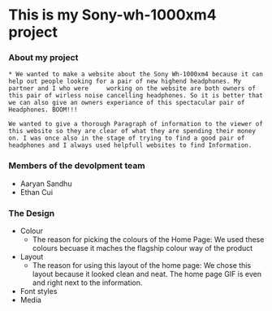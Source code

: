 # This is my Sony-wh-1000xm4 project

### About my project
    * We wanted to make a website about the Sony Wh-1000xm4 because it can help out people looking for a pair of new highend headphones. My partner and I who were     working on the website are both owners of this pair of wirless noise cancelling headphones. So it is better that we can also give an owners experiance of this spectacular pair of Headphones. BOOM!!!
    
    We wanted to give a thorough Paragraph of information to the viewer of this website so they are clear of what they are spending their money on. I was once also in the stage of trying to find a good pair of headphones and I always used helpfull websites to find Information. 
    
    

### Members of the devolpment team
- Aaryan Sandhu
- Ethan Cui

### The Design
* Colour
  * The reason for picking the colours of the Home Page: We used these colours becuase it maches the flagship colour way of the product
* Layout 
  * The reason for using this layout of the home page: We chose this layout because it looked clean and neat. The home page GIF is even and right next to the information.
* Font styles
* Media
